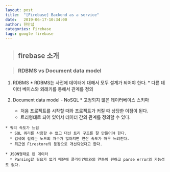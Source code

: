 ```yaml
---
layout: post
title:  "[Firebase] Backend as a service"
date:   2019-06-17-10:34:00
author: 한만섭
categories: Firebase
tags: google firebase
---
```


> ## firebase 소개 


> ### RDBMS vs Document data model
  
  1. RDBMS
    * RDBMS는 사전에 데이터에 대해서 모두 설계가 되어야 한다. 
    * 다른 데이터 베이스와 외래키를 통해서 관계를 정의
  
  2. Document data model - NoSQL
    * 고정되지 않은 데이터베이스 스키마
      * 처음 프로젝트를 시작할 때와 프로젝트가 커질 때 상당한 이점이 된다. 
      * 트리형태로 되어 있어서 데이터 간의 관계를 정의할 수 있다. 
      
    * 쿼리 속도가 느림
      * SQL 쿼리를 사용할 수 없고 대신 트리 구조를 잘 만들어야 한다. 
      * 검색에 걸리는 노드의 개수가 많아지면 연산 속도가 매우 느려진다. 
      * 최근엔 Firestore의 등장으로 개선되었다고 한다. 
      
    * JSON형태로 된 데이터 
      * Parsing할 필요가 없기 때문에 클라이언트와의 연동이 편하고 parse error의 가능성도 없다.
      
      
      
  
